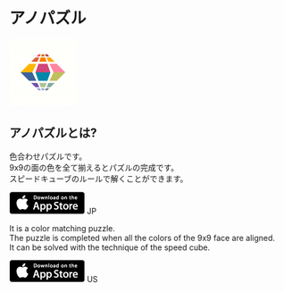 # アノパズル

![alt](images/iroc_icon.png)

## アノパズルとは?

色合わせパズルです。  
9x9の面の色を全て揃えるとパズルの完成です。  
スピードキューブのルールで解くことができます。

[![alt](images/store.png)](https://itunes.apple.com/jp/app/id1463355643) JP


It is a color matching puzzle.  
The puzzle is completed when all the colors of the 9x9 face are aligned.  
It can be solved with the technique of the speed cube.

[![alt](images/store.png)](https://itunes.apple.com/us/app/id1463355643) US